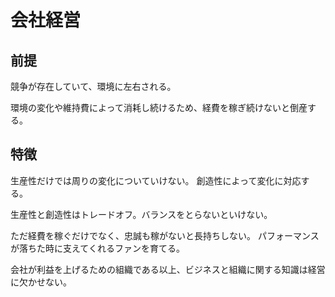 # 会社経営

## 前提

競争が存在していて、環境に左右される。

環境の変化や維持費によって消耗し続けるため、経費を稼ぎ続けないと倒産する。

## 特徴

生産性だけでは周りの変化についていけない。
創造性によって変化に対応する。

生産性と創造性はトレードオフ。バランスをとらないといけない。

ただ経費を稼ぐだけでなく、忠誠も稼がないと長持ちしない。
パフォーマンスが落ちた時に支えてくれるファンを育てる。

会社が利益を上げるための組織である以上、ビジネスと組織に関する知識は経営に欠かせない。

